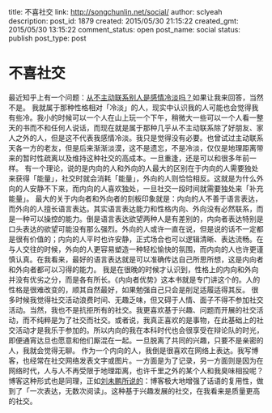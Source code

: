 title: 不喜社交
link: http://songchunlin.net/social/
author: sclyeah
description: 
post_id: 1879
created: 2015/05/30 21:15:22
created_gmt: 2015/05/30 13:15:22
comment_status: open
post_name: social
status: publish
post_type: post

# 不喜社交

最近知乎上有一个问题：[从不主动联系别人是感情冷淡吗？](http://www.zhihu.com/question/30375859)如果让我来回答，当然不是。 我就属于那种性格相对「冷淡」的人，现实中认识我的人可能也会觉得我有些冷。我小的时候可以一个人在山上玩一个下午，稍微大一些可以一个人看一整天的书而不和任何人说话，而现在就是属于那种几乎从不主动联系除了好朋友、家人之外的人，但是这不代表我感情冷淡。我只是觉得没有必要。也曾试过主动联系天各一方的老友，但是后来渐渐淡漠，这不是遗忘，不是冷淡，仅仅是地理距离带来的暂时性疏离以及维持这种社交的高成本。一旦重逢，还是可以和很多年前一样。 有一个理论，说的是内向的人和外向的人最大的区别在于内向的人需要独处来获得「能量」，社交时就会消耗「能量」，外向的人则恰恰相反。这就是为什么外向的人安静不下来，而内向的人喜欢独处，一旦社交一段时间就需要独处来「补充能量」。 最大的关于内向者和外向者的刻板印象就是：内向的人不善于语言表达，而外向的人擅长语言表达。其实语言表达能力和性格内向、外向没有必然联系，而是一种可以操控的能力。倒是语言表达欲望两种人是有差别的，内向者表达特别是口头表达的欲望可能没有那么强烈。外向的人或许一直在说，但是说的话不一定都是很有价值的；内向的人平时也许安静，正式场合也可以逻辑清晰、表达流畅。在与人交往的时候，外向的人更容易塑造一种轻松愉快的氛围，而内向的人也许更谨慎认真。在我看来，最好的语言表达就是可以准确传达自己所思所想，这是内向者和外向者都可以习得的能力。 我是在很晚的时候才认识到，性格上的内向和外向并没有优劣之分，而是各有所长。《内向者优势》这本书就是专门讲这个的。人的性格是很难改变的，顺其自然最好，如果勉强自己只会是削足适履适得其反。 很多时候我觉得社交活动浪费时间、无趣乏味，但又碍于人情、面子不得不参加社交活动。当然，我也不是抗拒所有的社交。我更喜欢基于兴趣、问题而开展的社交活动，而不纯粹是为了社交而社交。或者说，我真正喜欢的是事物，在此基础上的社交活动才是我乐于参加的。所以内向的我在本科时代也会很享受在辩论队的时光，即便通宵达旦也愿意和他们厮混在一起。一旦脱离了共同的兴趣，只要不是亲密的人，我就会觉得无聊。 作为一个内向的人，我倒是很喜欢在网络上表达。我写博客，也经常在社交网络发表文字或图片。一方面是为了记录，另一方面则是因为在网络时代，人与人不再受限于地理距离，也许千里之外的某个人和我臭味相投呢？博客这种形式也是同理，正如[刘未鹏所说的](http://mindhacks.cn/2009/02/15/why-you-should-start-blogging-now/)：博客极大地增强了话语的复用性，做到了「一次表达，无数次阅读」。这种基于兴趣发展的社交，在我看来是质量更高的社交。